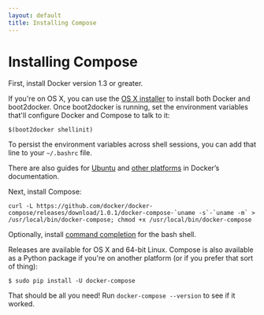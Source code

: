 ```yaml
---
layout: default
title: Installing Compose
---
```


Installing Compose
==============

First, install Docker version 1.3 or greater.

If you're on OS X, you can use the [OS X installer](https://docs.docker.com/installation/mac/) to install both Docker and boot2docker. Once boot2docker is running, set the environment variables that'll configure Docker and Compose to talk to it:

    $(boot2docker shellinit)

To persist the environment variables across shell sessions, you can add that line to your `~/.bashrc` file.

There are also guides for [Ubuntu](https://docs.docker.com/installation/ubuntulinux/) and [other platforms](https://docs.docker.com/installation/) in Docker’s documentation.

Next, install Compose:

    curl -L https://github.com/docker/docker-compose/releases/download/1.0.1/docker-compose-`uname -s`-`uname -m` > /usr/local/bin/docker-compose; chmod +x /usr/local/bin/docker-compose

Optionally, install [command completion](completion.html) for the bash shell.

Releases are available for OS X and 64-bit Linux. Compose is also available as a Python package if you're on another platform (or if you prefer that sort of thing):

    $ sudo pip install -U docker-compose

That should be all you need! Run `docker-compose --version` to see if it worked.
